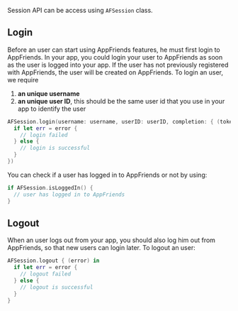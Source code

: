 Session API can be access using `AFSession` class.
## Login
Before an user can start using AppFriends features, he must first login to AppFriends. In your app, you could login your user to AppFriends as soon as the user is logged into your app. If the user has not previously registered with AppFriends, the user will be created on AppFriends.
To login an user, we require

1. **an unique username**
2. **an unique user ID**, this should be the same user id that you use in your app to identify the user

```swift
AFSession.login(username: username, userID: userID, completion: { (token, error) in
  if let err = error {
    // login failed
  } else {
    // login is successful
  }
})
```

You can check if a user has logged in to AppFriends or not by using:
```swift
if AFSession.isLoggedIn() {
  // user has logged in to AppFriends
}
```

## Logout
When an user logs out from your app, you should also log him out from AppFriends, so that new users can login later. To logout an user:
```swift
AFSession.logout { (error) in
  if let err = error {
    // logout failed
  } else {
    // logout is successful
  }
}
```
